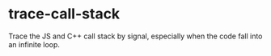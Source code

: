 # trace-call-stack
Trace the JS and C++ call stack by signal, especially when the code fall into an infinite loop.
